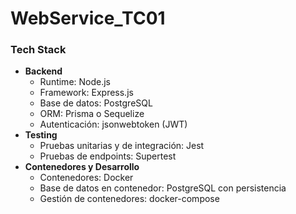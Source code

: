 # WebService_TC01

### Tech Stack
- **Backend**
  -  Runtime: Node.js
  -  Framework: Express.js
  -  Base de datos: PostgreSQL
  -  ORM: Prisma o Sequelize
  -  Autenticación: jsonwebtoken (JWT)
- **Testing**
  -  Pruebas unitarias y de integración: Jest
  -  Pruebas de endpoints: Supertest
- **Contenedores y Desarrollo**
  -  Contenedores: Docker
  -  Base de datos en contenedor: PostgreSQL con persistencia
  -  Gestión de contenedores: docker-compose
